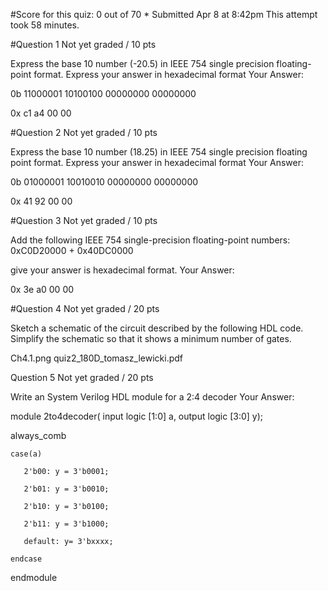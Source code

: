 #Score for this quiz: 0 out of 70 *
Submitted Apr 8 at 8:42pm
This attempt took 58 minutes.
 
#Question 1
Not yet graded / 10 pts

Express the base 10 number (-20.5) in IEEE 754 single precision floating-point format. Express your answer in hexadecimal format
Your Answer:

0b 11000001 10100100 00000000 00000000

0x c1 a4 00 00
 
#Question 2
Not yet graded / 10 pts

Express the base 10 number (18.25) in IEEE 754 single precision floating point format.  Express your answer in hexadecimal format
Your Answer:

0b 01000001 10010010 00000000 00000000

0x 41 92 00 00
 
#Question 3
Not yet graded / 10 pts

Add the following IEEE 754 single-precision floating-point numbers: 0xC0D20000 + 0x40DC0000

give your answer is hexadecimal format. 
Your Answer:

0x 3e a0 00 00
 
#Question 4
Not yet graded / 20 pts

Sketch a schematic of the circuit described by the following HDL code. Simplify the schematic so that it shows a minimum number of gates.

Ch4.1.png
quiz2_180D_tomasz_lewicki.pdf
 
Question 5
Not yet graded / 20 pts

Write an System Verilog HDL module for a 2:4 decoder
Your Answer:

module 2to4decoder( input logic [1:0] a, output logic [3:0] y);

always_comb

    case(a)

       2'b00: y = 3'b0001;

       2'b01: y = 3'b0010;

       2'b10: y = 3'b0100;

       2'b11: y = 3'b1000;

       default: y= 3'bxxxx;

    endcase

endmodule
